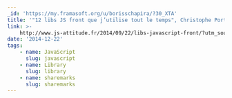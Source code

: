 ```yaml
---
_id: 'https://my.framasoft.org/u/borisschapira/?30_XTA'
title: '"12 libs JS front que j’utilise tout le temps", Christophe Porteneuve'
link: >-
    http://www.js-attitude.fr/2014/09/22/libs-javascript-front/?utm_source=jsattitude&utm_medium=twitter&utm_campaign=12-front-libs
date: '2014-12-22'
tags:
    - name: JavaScript
      slug: javascript
    - name: Library
      slug: library
    - name: sharemarks
      slug: sharemarks
---
```


<div class="markdown"><p></p></div>
